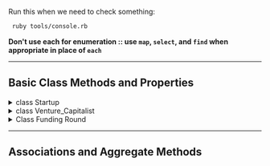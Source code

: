 Run this when we need to check something:

```zsh
 ruby tools/console.rb
```



**Don't use each for enumeration :: use `map`, `select`, and `find` when appropriate in place of `each`**

-----

## Basic Class Methods and Properties

<Details>
<summary> class Startup </summary>

1. `Startup#name`

  - returns a **string** that is the startup's name

```ruby

        def name
            @name
        end

        ## OR

        attr_reader :name

```

2. `Startup#founder`

  - returns a **string** that is the founder's name
  - Once a startup is created, the founder cannot be changed.

```ruby

        def founder
            @founder
        end

        ## OR

        attr_reader :founder

```

3. `Startup#domain`

  - returns a **string** that is the startup's domain
    - Startup#pivot has a Special Clause: Startup#pivot is the only public method through which the domain should be changed.

```ruby

        def domain
            @domain
        end

        ## OR

        attr_reader :domain

```

## All of The above code can be written more formally like so:
### storing the variables in accessor because we aren't required to restrict permissions.

```ruby

        attr_reader :founder
        attr_accessor :domain, :name

        def initialize(name, founder)
            @name = name
            @founder = founder
        end

```

4. `Startup#pivot`
  given a string of a **domain** and a string of a **name**, change the domain and name of the startup. This is the only public method through which the domain should be changed.

* Consider the following:

 ```ruby

    facebook = Startup.new("facebook", "Mark Zuckerberg")

    Instagram = Startup.new("instagram", "Kevin Systrom")

```

* If we type the following command in binding.pry:

```ruby

    facebook.pivot("dominoe", "Jon")

```

* The current domain(nil) and name("facebook"):

```zsh

    [#<Startup:0x00007fb165947de8 @founder="Mark Zuckerberg", @name="facebook">]

```

* Should change to this:

```zsh
    [#<Startup:0x00007fc5f21b5ca0 @domain="dominoe", @founder="Mark Zuckerberg", @name="Jon">]

```

* final code can be written like this

```ruby
    def pivot(domain, name)         # When Startup.new is called then:
        @domain = domain            # set @domain value to the supplied domain
        @name = name                # set @name value to the supplied name
    end
```

5. `Startup.all`
  should return **all** of the startup instances

```ruby
    ...
    @@all = []                  # Initializes an empty Array

    def initialize ...
        ...
        @@all << self           # Shovels the entire current <Class> into the <Array>
        @@all
    end

    ...

    def self.all
        @@all                   #returns the entirety of <Array> @@all
    end

```

6. `Startup.find_by_founder`
  given a string of a **founder's name**, returns the **first startup** whose founder's name matches

```ruby

    def self.find_by_founder(founder_name)  #Calls current class, and takes a string
        self.all.find do |startup|          # Iterates through @@all
            startup.founder == founder_name 
            # Checks if the <Class> stored in the <Array> .all has an @name that has the same value as as founder_name, then returns the first object to meet that condition.
        end
    end

```

7. `Startup.domains`
  should return an **array** of all of the different startup domains

```ruby

    def self.domains
        # We want to go into @@all and iterate through each object and then:
        self.all.map { |startup|    # 1. store each element of .all into startup
         startup.domain             # 2. return each object of instance variable :domain and store it into an array
        }.uniq                      # 3. Then we are going to filter out the duplicates of return <Array>
    end

```

</Details>

<Details>
<summary> class Venture_Capitalist</summary>

1. `VentureCapitalist#name`

  - returns a **string** that is the venture capitalist's name

```ruby

        def name
            @name
        end

        ## OR

        attr_reader :name

```

2. `VentureCapitalist#total_worth`

  - returns a **number** that is the total worth of this investor (e.g., think of it as how much money they have)

```ruby

        def total_worth
            @total_worth
        end

        ## OR

        attr_reader :total_worth

```


### All of The above code can be written more formally like so:
#### storing the variables in accessor because we aren't required to restrict permissions.

```ruby

    attr_accessor :name, :total_worth

    def initialize(name, total_worth)
        @name = name
        @total_worth = total_worth
    end
```

3. `VentureCapitalist.all`

  - returns an array of all venture capitalists

```ruby

    ...
    @@all = []                  # Initializes an empty Array

    def initialize ...
        ...
        @@all << self           # Shovels the entire current <Class> into the <Array>
        @@all
    end

    ...

    def self.all
        @@all                   #returns the entirety of <Array> @@all
    end

```

4. `VentureCapitalist.tres_commas_club`

  - returns an array of all venture capitalists in the Trés Commas club (they have more then 1,000,000,000 `total_worth`)


```ruby
    def self.tres_commas_club
        # iterates through @@all and stores each element into the venture_capitalist variable
        self.all.select do |venture_capitalist|
            venture_capitalist.total_worth > 1000000000
            # Checks if the instance of <Class: VentureCapitalist> has a total_worth that is greater than 1000000000
        end
    end

```

</Details>

<Details>

<summary> Class Funding Round </summary>
1. `FundingRound#startup`
  - returns the startup object for that given funding round
  - Once a funding round is created, I should not be able to change the startup

```ruby

    def startup
        @startup
    end

    attr_reader :startup

```

2. `FundingRound#venture_capitalist`
  - returns the venture capitalist object for that given funding round
  - Once a funding round is created, I should not be able to change the venture capitalist
 
```ruby

    def venture_capitalist
        @venture_capitalist
    end

    attr_reader :venture_capitalist

```

3. `FundingRound#type`
  - returns a **string** that is the type of funding round
  - Examples include: Angel, Pre-Seed, Seed, Series A, Series B, Series C, etc.

```ruby

    def type
        @type
    end

    attr_reader :type

```

4. `FundingRound#investment`
  - returns a **number** that is the amount invested during this funding round
  - This should be a float that is not a negative number.

```ruby

    def investment
        @investment
    end

    attr_reader :investment

```

5. `FundingRound.all`
  - returns all of the funding rounds

```ruby
    ...
    @@all = []                  # Initializes an empty Array

    def initialize ...
        ...
        @@all << self           # Shovels the entire current <Class> into the <Array>
        @@all
    end

    ...

    def self.all
        @@all                   #returns the entirety of <Array> @@all
    end

```

## All of The above code can be written more formally like so:
### storing the variables in accessor because we aren't required to restrict permissions.

```ruby

    attr_reader :startup, :venture_capitalist
    attr_accessor :type, :investment
 
    @@all = []

    def initialize(startup, venture_capitalist, type, investment)
        @startup = startup
        @venture_capitalist = venture_capitalist
        @investment = investment
        @type = type
        @@all << self
    end

    def self.all
        @@all
    end

```

</Details>

----

## Associations and Aggregate Methods